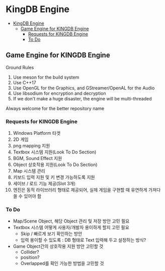 # KingDB Engine

- [KingDB Engine](#kingdb-engine)
  - [Game Engine for KINGDB Engine](#game-engine-for-kingdb-engine)
    - [Requests for KINGDB Engine](#requests-for-kingdb-engine)
    - [To Do](#to-do)

## Game Engine for KINGDB Engine

Ground Rules

1. Use meson for the build system
2. Use C++17
3. Use OpenGL for the Graphics, and GStreamer/OpenAL for the Audio
4. Use libsodium for encryption and decryption
5. If we don't make a huge disaster, the engine will be multi-threaded

Always welcome for the better repository name

### Requests for KINGDB Engine

1. Windows Platform 타겟
2. 2D 게임
3. png mapping 지원
4. Textbox 시스템 지원(Look To Do Section)
5. BGM, Sound Effect 지원
6. Object 상호작용 지원(Look To Do Section)
7. Map 시스템 관리
8. 키보드 입력 지원 및 키 변경 가능하도록 지원
9. 세이브 / 로드 기능 제공(Slot 3개)
10. 엔진은 동적 라이브러리 형태로 제공되어, 실제 게임을 구현할 때 유연하게 가져다 쓸 수 있어야 함

### To Do

- Map/Scene Object, 해당 Object 관리 및 저장 방안 고민 필요
- Textbox 시스템 어떻게 사용자/개발자 용이하게 할지 고민 필요
  - Skip / 빠르게 보기 확인하는 방안
  - 입력 용이할 수 있도록 : DB 형태로 Text 입력해 두고 설정하는 방식?
- Game Object간의 상호작용 지원 방안 고민할 것
  - Collider?
  - position?
  - Overlapped를 확인 가능한 방법을 고민할 것